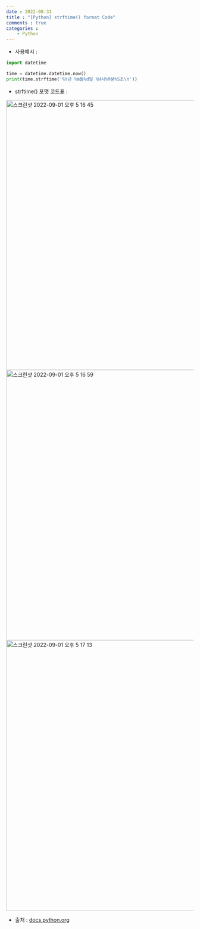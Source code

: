 ```yaml
---
date : 2022-08-31
title : "[Python] strftime() format Code"
comments : true
categories : 
    - Python
---
```


* 사용예시 :

```python
import datetime

time = datetime.datetime.now()
print(time.strftime('%Y년 %m월%d일 %H시%M분%S초\n'))
```

* strftime() 포맷 코드표 : 

<img width="724" alt="스크린샷 2022-09-01 오후 5 16 45" src="https://user-images.githubusercontent.com/55019557/187866833-dcb6f7be-4c75-4bdc-843a-714b5311f944.png">
<img width="725" alt="스크린샷 2022-09-01 오후 5 16 59" src="https://user-images.githubusercontent.com/55019557/187866828-3ecbf926-8bfa-43d6-89a5-daf9cdde16f0.png">
<img width="726" alt="스크린샷 2022-09-01 오후 5 17 13" src="https://user-images.githubusercontent.com/55019557/187866803-1b55cfce-486c-4f0d-8f9d-5369b9314272.png">

* 출처 : [docs.python.org](https://docs.python.org/ko/3/library/datetime.html#strftime-and-strptime-format-codes)
